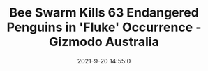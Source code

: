 ---
"title": "Bee Swarm Kills 63 Endangered Penguins in 'Fluke' Occurrence - Gizmodo Australia"
"date": "2021-9-20 14:55:0"
"feed_name": "GOOGLENEWSDRILLING"
"feed_website": "https://news.google.com/search?q=drilling%2Bincident&hl=en-US&gl=US&ceid=US:en"
"feed_rss": "https://news.google.com/rss/search?q=drilling%2Bincident&hl=en-US&gl=US&ceid=US:en"
"link": "https://www.gizmodo.com.au/2021/09/bee-swarm-kills-63-endangered-penguins-in-fluke-occurrence/"
"file": "_posts/2021-1-1-c260e3efc780b379d2d85559b3a1759402beea85.md"
"accident": "1"
"drilling": "0"
"dead": "63"
"injured": "0"
---